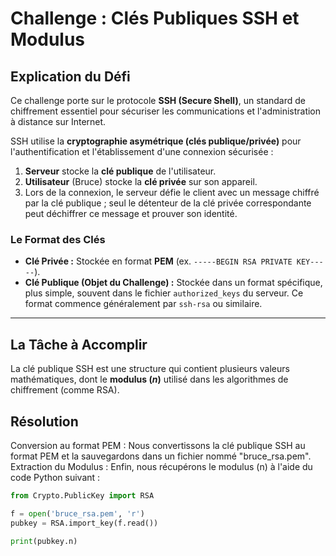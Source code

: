 # Challenge : Clés Publiques SSH et Modulus

## Explication du Défi

Ce challenge porte sur le protocole **SSH (Secure Shell)**, un standard de chiffrement essentiel pour sécuriser les communications et l'administration à distance sur Internet.

SSH utilise la **cryptographie asymétrique (clés publique/privée)** pour l'authentification et l'établissement d'une connexion sécurisée :

1.  **Serveur** stocke la **clé publique** de l'utilisateur.
2.  **Utilisateur** (Bruce) stocke la **clé privée** sur son appareil.
3.  Lors de la connexion, le serveur défie le client avec un message chiffré par la clé publique ; seul le détenteur de la clé privée correspondante peut déchiffrer ce message et prouver son identité.

### Le Format des Clés

* **Clé Privée :** Stockée en format **PEM** (ex. `-----BEGIN RSA PRIVATE KEY-----`).
* **Clé Publique (Objet du Challenge) :** Stockée dans un format spécifique, plus simple, souvent dans le fichier `authorized_keys` du serveur. Ce format commence généralement par `ssh-rsa` ou similaire.

---

## La Tâche à Accomplir

La clé publique SSH est une structure qui contient plusieurs valeurs mathématiques, dont le **modulus ($n$)** utilisé dans les algorithmes de chiffrement (comme RSA).

## Résolution

Conversion au format PEM : Nous convertissons la clé publique SSH au format PEM et la sauvegardons dans un fichier nommé "bruce_rsa.pem".
Extraction du Modulus : Enfin, nous récupérons le modulus (n) à l'aide du code Python suivant :

```python
from Crypto.PublicKey import RSA

f = open('bruce_rsa.pem', 'r')
pubkey = RSA.import_key(f.read())

print(pubkey.n)
```


